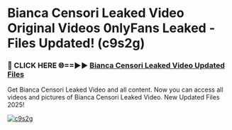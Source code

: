 # Bianca Censori Leaked Video Original Videos 0nlyFans Leaked - Files Updated! (c9s2g)

<h3>🔴 CLICK HERE 🌐==►► <a href="https://tinyurl.com/ms9xzufz" rel="nofollow">Bianca Censori Leaked Video Updated Files</a></h3>

Get Bianca Censori Leaked Video and all content. Now you can access all videos and pictures of Bianca Censori Leaked Video. New Updated Files 2025!

[![c9s2g](https://i.imgur.com/ppqm5kG.gif)](https://tinyurl.com/ms9xzufz)
